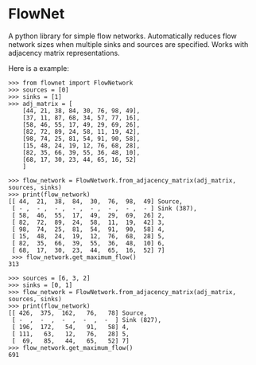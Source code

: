 # FlowNet
A python library for simple flow networks. Automatically reduces flow network sizes when multiple sinks and sources are specified. Works with adjacency matrix representations.

Here is a example:


    >>> from flownet import FlowNetwork
    >>> sources = [0]
    >>> sinks = [1]
    >>> adj_matrix = [
        [44, 21, 38, 84, 30, 76, 98, 49],
        [37, 11, 87, 68, 34, 57, 77, 16],
        [58, 46, 55, 17, 49, 29, 69, 26],
        [82, 72, 89, 24, 58, 11, 19, 42],
        [98, 74, 25, 81, 54, 91, 90, 58],
        [15, 48, 24, 19, 12, 76, 68, 28],
        [82, 35, 66, 39, 55, 36, 48, 10],
        [68, 17, 30, 23, 44, 65, 16, 52]
        ]

    >>> flow_network = FlowNetwork.from_adjacency_matrix(adj_matrix, sources, sinks)
    >>> print(flow_network)
    [[ 44,  21,  38,  84,  30,  76,  98,  49] Source,
     [ - ,  - ,  - ,  - ,  - ,  - ,  - ,  - ] Sink (387),
     [ 58,  46,  55,  17,  49,  29,  69,  26] 2,
     [ 82,  72,  89,  24,  58,  11,  19,  42] 3,
     [ 98,  74,  25,  81,  54,  91,  90,  58] 4,
     [ 15,  48,  24,  19,  12,  76,  68,  28] 5,
     [ 82,  35,  66,  39,  55,  36,  48,  10] 6,
     [ 68,  17,  30,  23,  44,  65,  16,  52] 7]
     >>> flow_network.get_maximum_flow()
    313

    >>> sources = [6, 3, 2]
    >>> sinks = [0, 1]
    >>> flow_network = FlowNetwork.from_adjacency_matrix(adj_matrix, sources, sinks)
    >>> print(flow_network)
    [[ 426,  375,  162,   76,   78] Source,
     [ -  ,  -  ,  -  ,  -  ,  -  ] Sink (827),
     [ 196,  172,   54,   91,   58] 4,
     [ 111,   63,   12,   76,   28] 5,
     [  69,   85,   44,   65,   52] 7]
    >>> flow_network.get_maximum_flow()
    691
